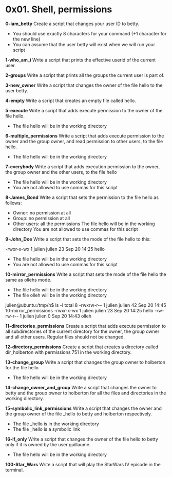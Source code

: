 # 0x01. Shell, permissions

**0-iam_betty**
Create a script that changes your user ID to betty.
- You should use exactly 8 characters for your command (+1 character for the new line)
- You can assume that the user betty will exist when we will run your script

**1-who_am_i**
Write a script that prints the effective userid of the current user.

**2-groups**
Write a script that prints all the groups the current user is part of.

**3-new_owner**
Write a script that changes the owner of the file hello to the user betty.

**4-empty**
Write a script that creates an empty file called hello.

**5-execute**
Write a script that adds execute permission to the owner of the file hello.
- The file hello will be in the working directory

**6-multiple_permissions**
Write a script that adds execute permission to the owner and the group owner, and read permission to other users, to the file hello.
- The file hello will be in the working directory

**7-everybody**
Write a script that adds execution permission to the owner, the group owner and the other users, to the file hello
- The file hello will be in the working directory
- You are not allowed to use commas for this script

**8-James_Bond**
Write a script that sets the permission to the file hello as follows:
- Owner: no permission at all
- Group: no permission at all
- Other users: all the permissions
The file hello will be in the working directory You are not allowed to use commas for this script

**9-John_Doe**
Write a script that sets the mode of the file hello to this:

-rwxr-x-wx 1 julien julien 23 Sep 20 14:25 hello

- The file hello will be in the working directory
- You are not allowed to use commas for this script

**10-mirror_permissions**
Write a script that sets the mode of the file hello the same as ollehs mode.
- The file hello will be in the working directory
- The file olleh will be in the working directory

julien@ubuntu:/tmp/h$ ls -l
total 8
-rwxrw-r-- 1 julien julien 42 Sep 20 14:45 10-mirror_permissions
-rwxr-x-wx 1 julien julien 23 Sep 20 14:25 hello
-rw-rw-r-- 1 julien julien  0 Sep 20 14:43 olleh

**11-directories_permissions**
Create a script that adds execute permission to all subdirectories of the current directory for the owner, the group owner and all other users. Regular files should not be changed.

**12-directory_permissions**
Create a script that creates a directory called dir_holberton with permissions 751 in the working directory.

**13-change_group**
Write a script that changes the group owner to holberton for the file hello
- The file hello will be in the working directory

**14-change_owner_and_group**
Write a script that changes the owner to betty and the group owner to holberton for all the files and directories in the working directory.

**15-symbolic_link_permissions**
Write a script that changes the owner and the group owner of the file _hello to betty and holberton respectively.
- The file _hello is in the working directory
- The file _hello is a symbolic link

**16-if_only**
Write a script that changes the owner of the file hello to betty only if it is owned by the user guillaume.
- The file hello will be in the working directory

**100-Star_Wars**
Write a script that will play the StarWars IV episode in the terminal.

